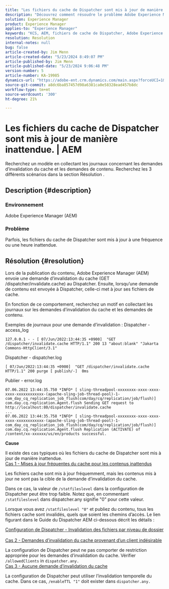 ```yaml
---
title: "Les fichiers du cache de Dispatcher sont mis à jour de manière inattendue. | AEM"
description: "Découvrez comment résoudre le problème Adobe Experience Manager en raison duquel les fichiers du cache de Dispatcher sont mis à jour de manière inattendue."
solution: Experience Manager
product: Experience Manager
applies-to: "Experience Manager"
keywords: "KCS, AEM, fichiers de cache de Dispatcher, Adobe Experience Manager, mise à jour inopinément, dépannage, dispatcher.any"
resolution: Resolution
internal-notes: null
bug: false
article-created-by: Jim Menn
article-created-date: "5/23/2024 8:49:07 PM"
article-published-by: Jim Menn
article-published-date: "5/23/2024 9:06:48 PM"
version-number: 5
article-number: KA-19985
dynamics-url: "https://adobe-ent.crm.dynamics.com/main.aspx?forceUCI=1&pagetype=entityrecord&etn=knowledgearticle&id=0baf35e1-4519-ef11-9f8a-6045bd006268"
source-git-commit: a8dc6ba857457d98a6381ca0e58328ead457b8dc
workflow-type: tm+mt
source-wordcount: '300'
ht-degree: 21%

---
```


# Les fichiers du cache de Dispatcher sont mis à jour de manière inattendue. | AEM


Recherchez un modèle en collectant les journaux concernant les demandes d’invalidation du cache et les demandes de contenu. Recherchez les 3 différents scénarios dans la section Résolution .

## Description {#description}


### <b>Environnement</b>

Adobe Experience Manager (AEM)

### <b>Problème</b>

Parfois, les fichiers du cache de Dispatcher sont mis à jour à une fréquence ou une heure inattendue.


## Résolution {#resolution}


Lors de la publication du contenu, Adobe Experience Manager (AEM) envoie une demande d’invalidation du cache (GET /dispatcher/invalidate.cache) au Dispatcher. Ensuite, lorsqu’une demande de contenu est envoyée à Dispatcher, celle-ci met à jour ses fichiers de cache.

En fonction de ce comportement, recherchez un motif en collectant les journaux sur les demandes d’invalidation du cache et les demandes de contenu.

Exemples de journaux pour une demande d’invalidation : Dispatcher - access_log<br>

```
127.0.0.1 - - [ 07/Jun/2022:13:44:35 +0900]  "GET /dispatcher/invalidate.cache HTTP/1.1" 200 13 "about:blank" "Jakarta Commons-HttpClient/3.1"
```

Dispatcher - dispatcher.log<br>

```
[ 07/Jun/2022:13:44:35 +0900]  "GET /dispatcher/invalidate.cache HTTP/1.1" 200 purge [ publish/-]  0ms
```

Publier - error.log<br>

```
07.06.2022 13:44:35.750 *INFO* [ sling-threadpool-xxxxxxxx-xxxx-xxxx-xxxx-xxxxxxxxxxxx-(apache-sling-job-thread-pool)-1-com_day_cq_replication_job_flush(com/day/cq/replication/job/flush)]  com.day.cq.replication.Agent.flush Sending GET request to http://localhost:80/dispatcher/invalidate.cache
...
07.06.2022 13:44:35.758 *INFO* [ sling-threadpool-xxxxxxxx-xxxx-xxxx-xxxx-xxxxxxxxxxxx-(apache-sling-job-thread-pool)-1-com_day_cq_replication_job_flush(com/day/cq/replication/job/flush)]  com.day.cq.replication.Agent.flush Replication (ACTIVATE) of /content/xx-xxxxxx/us/en/products successful.
```




<b>Cause</b>

Il existe des cas typiques où les fichiers du cache de Dispatcher sont mis à jour de manière inattendue.
 <br>
<u>Cas 1 - Mises à jour fréquentes du cache pour les contenus inattendus</u>

Les fichiers cache sont mis à jour fréquemment, mais les contenus mis à jour ne sont pas la cible de la demande d’invalidation du cache.

Dans ce cas, la valeur de `/statfileslevel` dans la configuration de Dispatcher peut être trop faible. Notez que, en commentant `/statfileslevel` dans dispatcher.any signifie &quot;0&quot; pour cette valeur.

Lorsque vous avez `/statfileslevel "0"` et publiez du contenu, tous les fichiers cache sont invalidés, quels que soient les chemins d’accès. Le lien figurant dans le Guide du Dispatcher AEM ci-dessous décrit les détails :

[Configuration de Dispatcher - Invalidation des fichiers par niveau de dossier](https://experienceleague.adobe.com/docs/experience-manager-dispatcher/using/configuring/dispatcher-configuration.html?lang=fr#invalidating-files-by-folder-level)
 <br>
<u>Cas 2 - Demandes d’invalidation du cache provenant d’un client indésirable</u>

La configuration de Dispatcher peut ne pas comporter de restriction appropriée pour les demandes d’invalidation du cache. Vérifier `/allowedClients` in `dispatcher.any.`
 <br>
<u>Cas 3 - Aucune demande d’invalidation du cache</u>

La configuration de Dispatcher peut utiliser l’invalidation temporelle du cache. Dans ce cas, `/enableTTL "1"` doit exister dans `dispatcher.any.`
